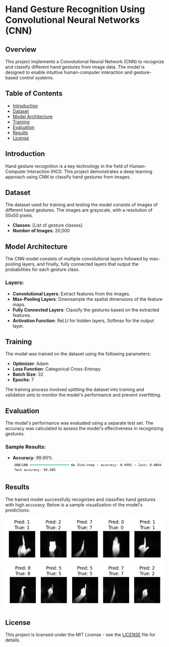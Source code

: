 
# Hand Gesture Recognition Using Convolutional Neural Networks (CNN)

## Overview

This project implements a Convolutional Neural Network (CNN) to recognize and classify different hand gestures from image data. The model is designed to enable intuitive human-computer interaction and gesture-based control systems.

## Table of Contents

- [Introduction](#introduction)
- [Dataset](#dataset)
- [Model Architecture](#model-architecture)
- [Training](#training)
- [Evaluation](#evaluation)
- [Results](#results)
- [License](#license)

## Introduction

Hand gesture recognition is a key technology in the field of Human-Computer Interaction (HCI). This project demonstrates a deep learning approach using CNN to classify hand gestures from images.

## Dataset

The dataset used for training and testing the model consists of images of different hand gestures. The images are grayscale, with a resolution of 50x50 pixels.

- **Classes**: [List of gesture classes]
- **Number of Images**: 20,000

## Model Architecture

The CNN model consists of multiple convolutional layers followed by max-pooling layers, and finally, fully connected layers that output the probabilities for each gesture class.

### Layers:
- **Convolutional Layers**: Extract features from the images.
- **Max-Pooling Layers**: Downsample the spatial dimensions of the feature maps.
- **Fully Connected Layers**: Classify the gestures based on the extracted features.
- **Activation Function**: ReLU for hidden layers, Softmax for the output layer.

## Training

The model was trained on the dataset using the following parameters:

- **Optimizer**: Adam
- **Loss Function**: Categorical Cross-Entropy
- **Batch Size**: 32
- **Epochs**: 7

The training process involved splitting the dataset into training and validation sets to monitor the model's performance and prevent overfitting.

## Evaluation

The model's performance was evaluated using a separate test set. The accuracy was calculated to assess the model's effectiveness in recognizing gestures.

### Sample Results:
- **Accuracy**: 99.90%
![Predictions](RepoImages/accuracy.png)

## Results

The trained model successfully recognizes and classifies hand gestures with high accuracy. Below is a sample visualization of the model's predictions:

![Predictions](RepoImages/pred1.png)
![Predictions](RepoImages/pred2.png)

## License

This project is licensed under the MIT License - see the [LICENSE](LICENSE) file for details.
